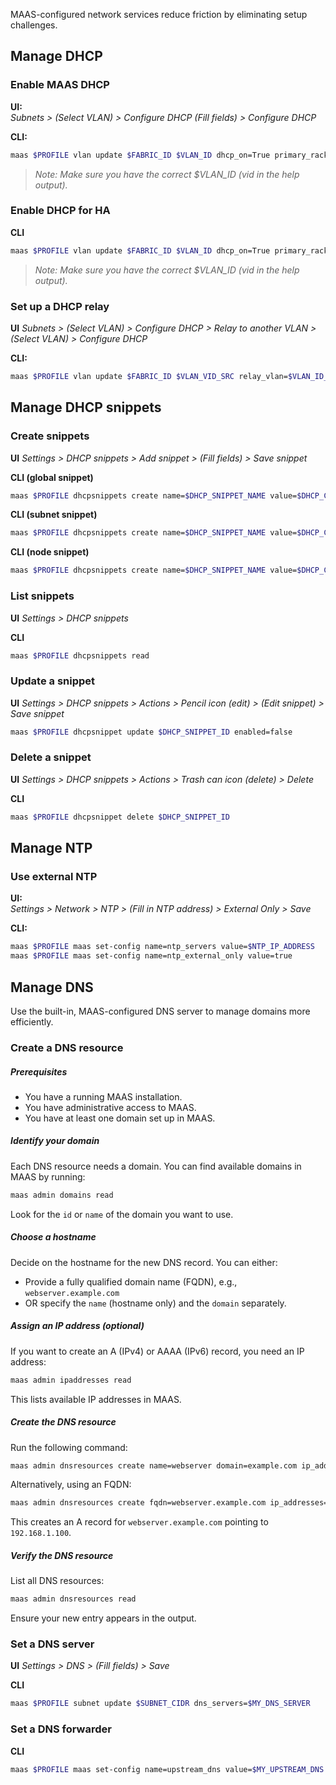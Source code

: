 MAAS-configured network services reduce friction by eliminating setup challenges.

## Manage DHCP
### Enable MAAS DHCP  

**UI:**  
*Subnets > (Select VLAN) > Configure DHCP (Fill fields) > Configure DHCP*  

**CLI:**  
```bash
maas $PROFILE vlan update $FABRIC_ID $VLAN_ID dhcp_on=True primary_rack=$PRIMARY_RACK
```

> *Note: Make sure you have the correct $VLAN_ID (vid in the help output).*

### Enable DHCP for HA

**CLI**
```bash
maas $PROFILE vlan update $FABRIC_ID $VLAN_ID dhcp_on=True primary_rack=$PRIMARY_RACK secondary_rack=$SECONDARY_RACK
```

> *Note: Make sure you have the correct $VLAN_ID (vid in the help output).*

### Set up a DHCP relay  

**UI**
*Subnets > (Select VLAN) > Configure DHCP > Relay to another VLAN > (Select VLAN) >  Configure DHCP*

**CLI:**  
```bash
maas $PROFILE vlan update $FABRIC_ID $VLAN_VID_SRC relay_vlan=$VLAN_ID_TARGET
```

## Manage DHCP snippets

### Create snippets

**UI**
*Settings > DHCP snippets > Add snippet > (Fill fields) > Save snippet*

**CLI (global snippet)**  
```bash
maas $PROFILE dhcpsnippets create name=$DHCP_SNIPPET_NAME value=$DHCP_CONFIG description=$DESCRIPTION global_snippet=true
```

**CLI (subnet snippet)**  
```bash
maas $PROFILE dhcpsnippets create name=$DHCP_SNIPPET_NAME value=$DHCP_CONFIG description=$DESCRIPTION subnet=$SUBNET_ID
```

**CLI (node snippet)**  
```bash
maas $PROFILE dhcpsnippets create name=$DHCP_SNIPPET_NAME value=$DHCP_CONFIG description=$DESCRIPTION node=$NODE_ID
```

### List snippets

**UI**
*Settings > DHCP snippets*

**CLI**
```bash
maas $PROFILE dhcpsnippets read
```

### Update a snippet

**UI**
*Settings > DHCP snippets > Actions > Pencil icon (edit) > (Edit snippet) > Save snippet*

```bash
maas $PROFILE dhcpsnippet update $DHCP_SNIPPET_ID enabled=false
```

### Delete a snippet

**UI**
*Settings > DHCP snippets > Actions > Trash can icon (delete) > Delete*

**CLI**
```bash
maas $PROFILE dhcpsnippet delete $DHCP_SNIPPET_ID
```

## Manage NTP

### Use external NTP  

**UI:**  
*Settings > Network > NTP > (Fill in NTP address) > External Only > Save*  

**CLI:**  
```bash
maas $PROFILE maas set-config name=ntp_servers value=$NTP_IP_ADDRESS
maas $PROFILE maas set-config name=ntp_external_only value=true
```

## Manage DNS

Use the built-in, MAAS-configured DNS server to manage domains more efficiently. 

### Create a DNS resource

##### Prerequisites
- You have a running MAAS installation.
- You have administrative access to MAAS.
- You have at least one domain set up in MAAS.

##### Identify your domain
Each DNS resource needs a domain. You can find available domains in MAAS by running:
```sh
maas admin domains read
```
Look for the `id` or `name` of the domain you want to use.

##### Choose a hostname
Decide on the hostname for the new DNS record. You can either:
- Provide a fully qualified domain name (FQDN), e.g., `webserver.example.com`
- OR specify the `name` (hostname only) and the `domain` separately.

##### Assign an IP address (optional)
If you want to create an A (IPv4) or AAAA (IPv6) record, you need an IP address:
```sh
maas admin ipaddresses read
```
This lists available IP addresses in MAAS.

##### Create the DNS resource
Run the following command:
```sh
maas admin dnsresources create name=webserver domain=example.com ip_addresses=192.168.1.100
```
Alternatively, using an FQDN:
```sh
maas admin dnsresources create fqdn=webserver.example.com ip_addresses=192.168.1.100
```
This creates an A record for `webserver.example.com` pointing to `192.168.1.100`.

##### Verify the DNS resource
List all DNS resources:
```sh
maas admin dnsresources read
```
Ensure your new entry appears in the output.

### Set a DNS server  

**UI**
*Settings > DNS > (Fill fields) > Save*

**CLI**
```bash
maas $PROFILE subnet update $SUBNET_CIDR dns_servers=$MY_DNS_SERVER
```

### Set a DNS forwarder  

**CLI**
```bash
maas $PROFILE maas set-config name=upstream_dns value=$MY_UPSTREAM_DNS
```

